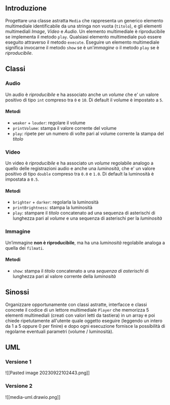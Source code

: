 ## Introduzione
Progettare una classe astratta `Media` che rappresenta un generico elemento multimediale identificabile da una stringa non vuota (`titolo`), e gli elementi multimediali *Image*, *Video* e *Audio*. 
Un elemento multimediale è riproducibile se implementa il metodo `play`.
Qualsiasi elemento multimediale può essere eseguito attraverso il metodo `execute`.
Eseguire un elemento multimediale significa invocarne il metodo `show` se è
un'*immagine* o il metodo `play` se è *riproducibile*.

## Classi
### Audio
Un audio è *riproducibile* e ha associato anche un *volume*  che e' un valore positivo di
tipo `int` compreso tra `0` e `10`. Di default il volume è impostato a `5`.

#### Metodi
- `weaker` + `louder`: regolare il volume
- `printVolume`: stampa il valore corrente del volume 
- `play`: ripete per un numero di volte pari al volume corrente la stampa del *titolo*

### Video
Un video è *riproducibile* e ha associato un *volume* regolabile analogo a quello
delle registrazioni audio e anche una *luminosità*, che e' un valore positivo di tipo
`double` compreso tra `0.0` e `1.0`. Di default la luminosità è impostata a `0.5`.

#### Metodi
- `brighter` + `darker`: regolarla la luminosità
- `printBrightness`: stampa la luminosità
- `play`: stampare il *titolo* concatenato ad una sequenza di asterischi di lunghezza pari al *volume* e una sequenza di asterischi per la *luminosità*

### Immagine
Un’immagine **non è riproducibile**, ma ha una *luminosità* regolabile analoga a
quella dei `filmati`.

#### Metodi
- `show`: stampa il *titolo* concatenato a una *sequenza di asterischi* di lunghezza pari al valore corrente della *luminosità*


## Sinossi
Organizzare opportunamente con classi astratte, interfacce e classi concrete il
codice di un lettore multimediale `Player` che memorizza 5 elementi multimediali
(creati con valori letti da tastiera) in un array e poi chiede ripetutamente all'utente
quale oggetto eseguire (leggendo un intero da 1 a 5 oppure 0 per finire) e dopo ogni
esecuzione fornisce la possibilità di regolarne eventuali parametri (volume /
luminosità).

## UML
### Versione 1
![[Pasted image 20230922102443.png]]
### Versione 2
![[media-uml.drawio.png]]